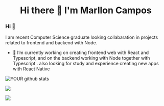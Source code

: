 <h1 align="center" > Hi there 👋 I'm Marllon Campos </h1>

<!--
**MarllonCampos/marlloncampos** is a ✨ _special_ ✨ repository because its `README.md` (this file) appears on your GitHub profile.

Here are some ideas to get you started:

- 🔭 I’m currently working on ...
- 🌱 I’m currently learning ...
- 👯 I’m looking to collaborate on ...
- 🤔 I’m looking for help with ...
- 💬 Ask me about ...
- 📫 How to reach me: ...
- 😄 Pronouns: ...
- ⚡ Fun fact: ...
- 🤝 I’m looking to collaborate on data science and deep learning projects. 
-->
                        

### Hi 👋
I am recent Computer Science graduate looking collabaration in projects related to frontend and backend with Node.
- 🔭 I’m currently working on creating frontend web with React and Typescript, and on the backend working with Node together with Typescript .
also looking for study and experience creating new apps with React Native


![YOUR github stats](https://github-readme-stats.vercel.app/api?username=marlloncampos)

<a href="www.linkedin.com/in/marllon-campos" target="_blank"><img src="https://img.shields.io/badge/linkedin-%230077B5.svg?&style=for-the-badge&logo=linkedin&logoColor=white" /></a>

<img src="https://github-readme-stats.vercel.app/api/top-langs/?username=marlloncampos&layout=compact&theme=buefy&hide_border=true%22"  />
